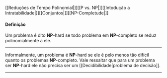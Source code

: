[[Reduções de Tempo Polinomial|]][[P vs. NP|]][[Intodução a Intratabilidade|]][[Conjuntos|]][[NP-Completude|]]
#### Definição
Um problema é dito $\mathbf{NP}\text{-hard}$ se todo problema em $\mathbf{NP}\text{-completo}$ se reduz polinomialmente a ele.

---

Informalmente, um problema é $\mathbf{NP}\text{-hard}$ se ele é pelo menos tão difícil quanto os problemas $\mathbf{NP}\text{-completo}$. Vale ressaltar que para um problema ser $\mathbf{NP}\text{-hard}$ ele não precisa ser um [[Decidibilidade|problema de decisão]].

---
